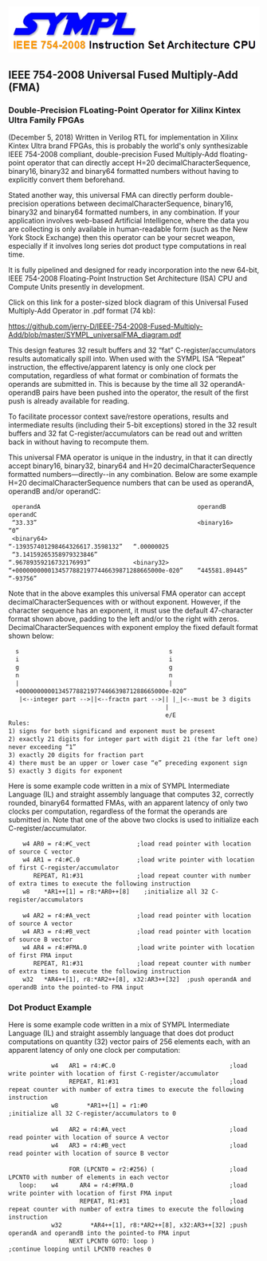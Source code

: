 ![](https://github.com/jerry-D/IEEE-754-2008_ISA_CPU/blob/master/images/SYMPL_CPU_LOGO.png)
## IEEE 754-2008 Universal Fused Multiply-Add (FMA) 
### Double-Precision FLoating-Point Operator for Xilinx Kintex Ultra Family FPGAs

(December 5, 2018) Written in Verilog RTL for implementation in Xilinx Kintex Ultra brand FPGAs, this is probably the world's only synthesizable IEEE 754-2008 compliant, 
double-precision Fused Multiply-Add floating-point operator that can directly accept H=20 decimalCharacterSequence, binary16, binary32 and binary64 formatted numbers without having to explicitly convert them beforehand.

Stated another way, this universal FMA can directly perform double-precision operations between decimalCharacterSequence, binary16, binary32 and binary64 formatted numbers, in any combination.  If your application involves web-based Artificial Intelligence, where the data you are collecting is only available in human-readable form (such as the New York Stock Exchange) then this operator can be your secret weapon, especially if it involves long series dot product type computations in real time.  

It is fully pipelined and designed for ready incorporation into the new 64-bit, IEEE 754-2008 Floating-Point Instruction Set Architecture (ISA) CPU and Compute Units presently in development.

Click on this link for a poster-sized block diagram of this Universal Fused Multiply-Add Operator in .pdf format (74 kb):

https://github.com/jerry-D/IEEE-754-2008-Fused-Multiply-Add/blob/master/SYMPL_universalFMA_diagram.pdf

This design features 32 result buffers and 32 “fat” C-register/accumulators results automatically spill into.  When used with the SYMPL ISA “Repeat” instruction, the effective/apparent latency is only one clock per computation, regardless of what format or combination of formats the operands are submitted in.  This is because by the time all 32 operandA-operandB pairs have been pushed into the operator, the result of the first push is already available for reading. 

To facilitate processor context save/restore operations, results and intermediate results (including their 5-bit exceptions) stored in the 32 result buffers and 32 fat C-register/accumulators can be read out and written back in without having to recompute them.

This universal FMA operator is unique in the industry, in that it can directly accept binary16, binary32, binary64 and H=20 decimalCharacterSequence formatted numbers—directly--in any combination.  Below are some example H=20 decimalCharacterSequence numbers that can be used as operandA, operandB and/or operandC:

```
 operandA                                            operandB                           operandC
 “33.33”                                             <binary16>                         “0”
 <binary64>                                          “-139357401298464326617.3598132”   “.00000025
 “3.14159265358979323846”                            “.96789359216732176993”            <binary32>            
“+00000000001345778821977446639871288665000e-020”    “445581.89445”                     “-93756”
```
Note that in the above examples this universal FMA operator can accept decimalCharacterSequences with or without exponent.  However, if the character sequence has an exponent, it must use the default 47-character format shown above, padding to the left and/or to the right with zeros. DecimalCharacterSequences with exponent employ the fixed default format shown below:

```
  s                                          s
  i                                          i
  g                                          g
  n                                          n                                        
  |                                          |                                        
  +00000000001345778821977446639871288665000e-020”
   |<--integer part -->||<--fractn part -->|| |_|<--must be 3 digits
                                            |
                                            e/E
Rules:
1) signs for both significand and exponent must be present
2) exactly 21 digits for integer part with digit 21 (the far left one) never exceeding “1”
3) exactly 20 digits for fraction part
4) there must be an upper or lower case “e” preceding exponent sign
5) exactly 3 digits for exponent 
```
Here is some example code written in a mix of SYMPL Intermediate Language (IL) and straight assembly language that computes 32, correctly rounded, binary64 formatted FMAs, with an apparent latency of only two clocks per computation, regardless of the format the operands are submitted in. Note that one of the above two clocks is used to initialize each C-register/accumulator.

```
    w4 AR0 = r4:#C_vect             ;load read pointer with location of source C vector
    w4 AR1 = r4:#C.0                ;load write pointer with location of first C-register/accumulator
       REPEAT, R1:#31               ;load repeat counter with number of extra times to execute the following instruction
    w8	  *AR1++[1] = r8:*AR0++[8]	  ;initialize all 32 C-register/accumulators

    w4 AR2 = r4:#A_vect             ;load read pointer with location of source A vector
    w4 AR3 = r4:#B_vect             ;load read pointer with location of source B vector
    w4 AR4 = r4:#FMA.0              ;load write pointer with location of first FMA input
       REPEAT, R1:#31               ;load repeat counter with number of extra times to execute the following instruction
    w32   *AR4++[1], r8:*AR2++[8], x32:AR3++[32]  ;push operandA and operandB into the pointed-to FMA input
```
### Dot Product Example
Here is some example code written in a mix of SYMPL Intermediate Language (IL) and straight assembly language that does dot product computations on quantity (32) vector pairs of 256 elements each, with an apparent latency of only one clock per computation:

```
            w4   AR1 = r4:#C.0                                ;load write pointer with location of first C-register/accumulator
                 REPEAT, R1:#31                               ;load repeat counter with number of extra times to execute the following instruction
            w8   	  *AR1++[1] = r1:#0                       	 ;initialize all 32 C-register/accumulators to 0

            w4   AR2 = r4:#A_vect                             ;load read pointer with location of source A vector
            w4   AR3 = r4:#B_vect                             ;load read pointer with location of source B vector
            
                 FOR (LPCNT0 = r2:#256) (                     ;load LPCNT0 with number of elements in each vector 
   loop:    w4      AR4 = r4:#FMA.0                           ;load write pointer with location of first FMA input
                    REPEAT, R1:#31                            ;load repeat counter with number of extra times to execute the following instruction
            w32        *AR4++[1], r8:*AR2++[8], x32:AR3++[32] ;push operandA and operandB into the pointed-to FMA input
                 NEXT LPCNT0 GOTO: loop )                     ;continue looping until LPCNT0 reaches 0
